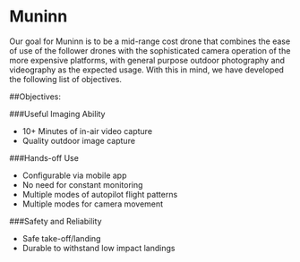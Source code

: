 # Muninn

Our goal for Muninn is to be a mid-range cost drone that combines the ease of use of the follower drones with the sophisticated camera operation of the more expensive platforms, with general purpose outdoor photography and videography as the expected usage. With this in mind, we have developed the following list of objectives.

##Objectives:

###Useful Imaging Ability
- 10+ Minutes of in-air video capture
- Quality outdoor image capture

###Hands-off Use
- Configurable via mobile app
- No need for constant monitoring
- Multiple modes of autopilot flight patterns
- Multiple modes for camera movement

###Safety and Reliability
- Safe take-off/landing
- Durable to withstand low impact landings

